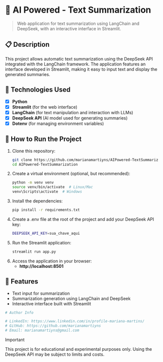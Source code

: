 # 📝 AI Powered - Text Summarization

> Web application for text summarization using LangChain and DeepSeek, with an interactive interface in Streamlit.

## 📋 Description

This project allows automatic text summarization using the DeepSeek API integrated with the LangChain framework. The application features an interface developed in Streamlit, making it easy to input text and display the generated summaries.

## 🔧 Technologies Used

- [x] **Python**
- [x] **Streamlit** (for the web interface)
- [x] **LangChain** (for text manipulation and interaction with LLMs)
- [x] **DeepSeek API** (AI model used for generating summaries)
- [x] **Dotenv** (for managing environment variables)

## 🚀  How to Run the Project

1. Clone this repository:
   ```sh
   git clone https://github.com/marianamartiyns/AIPowered-TextSummarization.git
   cd AIPowered-TextSummarization
   ```
2. Create a virtual environment (optional, but recommended):
   ```sh
   python -m venv venv
   source venv/bin/activate  # Linux/Mac
   venv\Scripts\activate  # Windows
   ```
3. Install the dependencies:
   ```sh
   pip install -r requirements.txt
   ```
4. Create a .env file at the root of the project and add your DeepSeek API key:
   ```sh
   DEEPSEEK_API_KEY=sua_chave_aqui
   ```
5. Run the Streamlit application:
   ```sh
   streamlit run app.py
   ```
6. Access the application in your browser:
   - **http://localhost:8501**

## 🎨 Features

- Text input for summarization
- Summarization generation using LangChain and DeepSeek
- Interactive interface built with Streamlit

```py
# Author Info

# LinkedIn: https://www.linkedin.com/in/profile-mariana-martins/
# GitHub: https://github.com/marianamartiyns
# Email: marianamartiyns@gmail.com
```
> [!IMPORTANT] 
> This project is for educational and experimental purposes only. Using the DeepSeek API may be subject to limits and costs.
